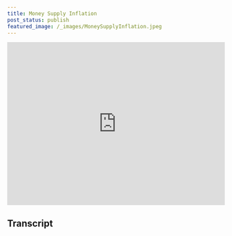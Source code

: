 ```yaml
---
title: Money Supply Inflation
post_status: publish
featured_image: /_images/MoneySupplyInflation.jpeg
---
```


<div style="padding:75% 0 0 0;position:relative;"><iframe src="https://player.vimeo.com/video/848448368?badge=0&amp;autopause=0&amp;player_id=0&amp;app_id=58479" frameborder="0" allow="autoplay; fullscreen; picture-in-picture" allowfullscreen style="position:absolute;top:0;left:0;width:100%;height:100%;" title="008 Money Supply Inflation"></iframe></div>

<div style="margin-bottom:30px;"></div>

## Transcript

